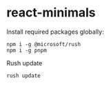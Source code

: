 # react-minimals

Install required packages globally:

```
npm i -g @microsoft/rush
npm i -g pnpm
```

Rush update

```
rush update
```
